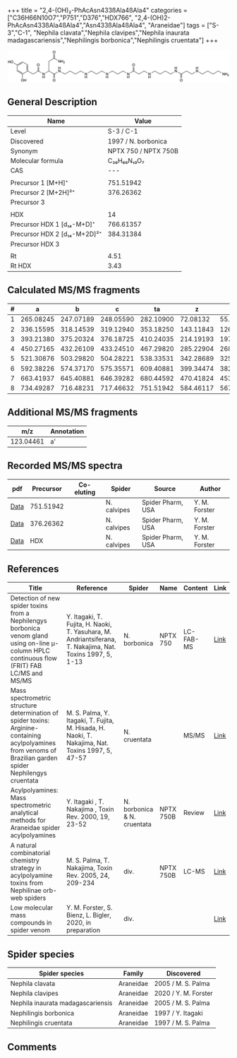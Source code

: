 +++
title = "2,4-(OH)₂-PhAcAsn433ßAla4ßAla4"
categories = ["C36H66N10O7","P751","D376","HDX766",
"2,4-(OH)2-PhAcAsn433ßAla4ßAla4","Asn433ßAla4ßAla4",
"Araneidae"]
tags = ["S-3","C-1",
"Nephila clavata","Nephila clavipes","Nephila inaurata madagascariensis","Nephilingis borbonica","Nephilingis cruentata"]
+++

![](/img/2-4-OH2-PhAcAsn433bAla4bAla4.png)

## General Description

| Name                         | Value                |
|------------------------------|----------------------|
| Level                        | S-3 / C-1                    |
| Discovered                   | 1997 / N. borbonica  |
| Synonym                      | NPTX 750 / NPTX 750B |
| Molecular formula            | C₃₆H₆₆N₁₀O₇          |
| CAS                          | ---                  |
|                              |                      |
| Precursor 1 [M+H]⁺           | 751.51942            |
| Precursor 2 [M+2H]²⁺         | 376.26362            |
| Precursor 3                  |                      |
|                              |                      |
| HDX                          | 14                   |
| Precursor HDX 1 [d₁₄-M+D]⁺   | 766.61357            |
| Precursor HDX 2 [d₁₄-M+2D]²⁺ | 384.31384            |
| Precursor HDX 3              |                      |
|                              |                      |
| Rt                           | 4.51                     |
| Rt HDX                       | 3.43                     |

## Calculated MS/MS fragments

| # | a         | b         | c         | ta        | z         | y         | tz        |
|---|-----------|-----------|-----------|-----------|-----------|-----------|-----------|
| 1 | 265.08245 | 247.07189 | 248.05590 | 282.10900 | 72.08132  | 55.05477  | 89.10787  |
| 2 | 336.15595 | 318.14539 | 319.12940 | 353.18250 | 143.11843 | 126.09188 | 160.14498 |
| 3 | 393.21380 | 375.20324 | 376.18725 | 410.24035 | 214.19193 | 197.16538 | 231.21848 |
| 4 | 450.27165 | 432.26109 | 433.24510 | 467.29820 | 285.22904 | 268.20249 | 302.25559 |
| 5 | 521.30876 | 503.29820 | 504.28221 | 538.33531 | 342.28689 | 325.26034 | 359.31344 |
| 6 | 592.38226 | 574.37170 | 575.35571 | 609.40881 | 399.34474 | 382.31819 | 416.37129 |
| 7 | 663.41937 | 645.40881 | 646.39282 | 680.44592 | 470.41824 | 453.39169 | 487.44479 |
| 8 | 734.49287 | 716.48231 | 717.46632 | 751.51942 | 584.46117 | 567.43462 | 601.48772 |

## Additional MS/MS fragments

| m/z       | Annotation |
|-----------|------------|
| 123.04461 | a'         |

## Recorded MS/MS spectra

| pdf | Precursor | Co-eluting | Spider | Source | Author |
|-----|-----------|------------|--------|--------|--------|
| [Data](/pdf/N-clavipes/751_2-4-OH2-PhAcAsn433bAla4bAla4_Nc.pdf) | 751.51942 |           | N. calvipes| Spider Pharm, USA | Y. M. Forster |
| [Data](/pdf/N-clavipes/751_2-4-OH2-PhAcAsn433bAla4bAla4_Nc_2.pdf) | 376.26362 |           | N. calvipes| Spider Pharm, USA | Y. M. Forster |
| [Data](/pdf/N-clavipes/751_2-4-OH2-PhAcAsn433bAla4bAla4_Nc_HDX.pdf) | HDX |           | N. calvipes| Spider Pharm, USA | Y. M. Forster |

## References

| Title                                                                                                                                                        | Reference                                                                                                 | Spider                      | Name      | Content   | Link                                                                                                               |
|--------------------------------------------------------------------------------------------------------------------------------------------------------------|-----------------------------------------------------------------------------------------------------------|-----------------------------|-----------|-----------|--------------------------------------------------------------------------------------------------------------------|
| Detection of new spider toxins from a Nephilengys borbonica venom gland using on-line µ-column HPLC continuous flow (FRIT) FAB LC/MS and MS/MS               | Y. Itagaki, T. Fujita, H. Naoki, T. Yasuhara, M. Andriantsiferana, T. Nakajima, Nat. Toxins 1997, 5, 1-13 | N. borbonica                | NPTX 750  | LC-FAB-MS | [Link](https://onlinelibrary.wiley.com/doi/abs/10.1002/%28SICI%29%281997%295%3A1%3C1%3A%3AAID-NT1%3E3.0.CO%3B2-8)  |
| Mass spectrometric structure determination of spider toxins: Arginine-containing acylpolyamines from venoms of Brazilian garden spider Nephilengys cruentata | M. S. Palma, Y. Itagaki, T. Fujita, M. Hisada, H. Naoki, T. Nakajima, Nat. Toxins 1997, 5, 47-57          | N. cruentata                |           | MS/MS     | [Link](https://onlinelibrary.wiley.com/doi/abs/10.1002/%28SICI%29%281997%295%3A2%3C47%3A%3AAID-NT1%3E3.0.CO%3B2-X) |
| Acylpolyamines: Mass spectrometric analytical methods for Araneidae spider acylpolyamines                                                                    | Y. Itagaki , T. Nakajima , Toxin Rev. 2000, 19, 23-52                                                     | N. borbonica & N. cruentata | NPTX 750B | Review    | [Link](https://www.tandfonline.com/doi/abs/10.1081/TXR-100100314)                                                  |
| A natural combinatorial chemistry strategy in acylpolyamine toxins from Nephilinae orb-web spiders                                                           | M. S. Palma, T. Nakajima, Toxin Rev. 2005, 24, 209-234                                                    | div.                        | NPTX 750B | LC-MS     | [Link](https://www.tandfonline.com/doi/abs/10.1081/TXR-200057857)                                                  |
| Low molecular mass compounds in spider venom      | Y. M. Forster, S. Bienz, L. Bigler, 2020, in preparation          | div.       |   |   | [Link](unknown) |

## Spider species

| Spider species                    | Family    | Discovered         |
|-----------------------------------|-----------|--------------------|
| Nephila clavata                   | Araneidae | 2005 / M. S. Palma |
| Nephila clavipes | Araneidae | 2020 / Y. M. Forster |
| Nephila inaurata madagascariensis | Araneidae | 2005 / M. S. Palma |
| Nephilingis borbonica             | Araneidae | 1997 / Y. Itagaki  |
| Nephilingis cruentata             | Araneidae | 1997 / M. S. Palma |

## Comments